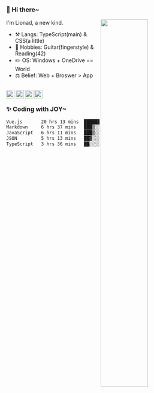 ### 👋 Hi there~

[<img align="right" width="50%" src="https://github-readme-stats.vercel.app/api?username=Lionad-Morotar&show_icons=true">](https://metrics.lecoq.io/Lionad-Morotar?template=classic)

I'm Lionad, a new kind.

- ⚒️ Langs: TypeScript(main) & CSS(a little)
- 🎨 Hobbies: Guitar(fingerstyle) & Reading(42)
- ✏️ OS: Windows + OneDrive == World
- ⚖️ Belief: Web + Broswer > App

<br />

<a href="https://www.lionad.art">
  <img align="left" alt="lionad-art" width="22px" src="https://cdn.jsdelivr.net/npm/simple-icons@3.1.0/icons/wordpress.svg" />
</a>
<a href="#1806234223">
  <img align="left" alt="1806234223" width="22px" src="https://cdn.jsdelivr.net/npm/simple-icons@3.1.0/icons/tencentqq.svg" />
</a>
<a href="https://www.zhihu.com/people/Lionad">
  <img align="left" alt="132yse" width="22px" src="https://cdn.jsdelivr.net/npm/simple-icons@3.1.0/icons/zhihu.svg" />
</a>
<a href="https://github.com/Lionad-Morotar">
  <img align="left" alt="yisar" width="22px" src="https://cdn.jsdelivr.net/npm/simple-icons@3.1.0/icons/github.svg" />
</a>

<br />

### ✨ Coding with JOY~

<!--START_SECTION:waka-->

```txt
Vue.js       20 hrs 13 mins  ██████████▓░░░░░░░░░░░░░░   42.54 %
Markdown     6 hrs 37 mins   ███▒░░░░░░░░░░░░░░░░░░░░░   13.94 %
JavaScript   6 hrs 11 mins   ███▒░░░░░░░░░░░░░░░░░░░░░   13.03 %
JSON         5 hrs 13 mins   ██▓░░░░░░░░░░░░░░░░░░░░░░   10.98 %
TypeScript   3 hrs 36 mins   ██░░░░░░░░░░░░░░░░░░░░░░░   07.58 %
```

<!--END_SECTION:waka-->
